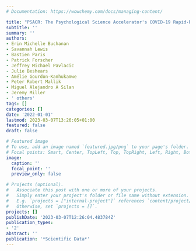 ```yaml
---
# Documentation: https://wowchemy.com/docs/managing-content/

title: "PSACR: The Psychological Science Accelerator's COVID-19 Rapid-Response Dataset"
subtitle: ''
summary: ''
authors:
- Erin Michelle Buchanan
- Savannah Lewis
- Bastien Paris
- Patrick Forscher
- Jeffrey Michael Pavlacic
- Julie Beshears
- Amélie Gourdon-Kanhukamwe
- Peter Robert Mallik
- Miguel Alejandro A Silan
- Jeremy Miller
- ' others'
tags: []
categories: []
date: '2022-01-01'
lastmod: 2023-03-07T13:26:05+01:00
featured: false
draft: false

# Featured image
# To use, add an image named `featured.jpg/png` to your page's folder.
# Focal points: Smart, Center, TopLeft, Top, TopRight, Left, Right, BottomLeft, Bottom, BottomRight.
image:
  caption: ''
  focal_point: ''
  preview_only: false

# Projects (optional).
#   Associate this post with one or more of your projects.
#   Simply enter your project's folder or file name without extension.
#   E.g. `projects = ["internal-project"]` references `content/project/deep-learning/index.md`.
#   Otherwise, set `projects = []`.
projects: []
publishDate: '2023-03-07T12:26:04.483784Z'
publication_types:
- '2'
abstract: ''
publication: '*Scientific Data*'
---
```

